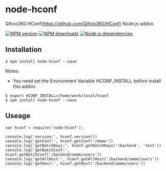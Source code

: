 # node-hconf
Qihoo360 HConf(https://github.com/Qihoo360/HConf) Node.js addon.

[![NPM version][npm-image]][npm-url]
[![NPM downloads][downloads-image]][npm-url]
[![Node.js dependencies][david-image]][david-url]

## Installation

```
$ npm install node-hconf --save
```

Notes:

* You need set the Environment Variable HCONF_INSTALL before install this addon.

```
$ export HCONF_INSTALL=/home/work/local/hconf
$ npm install node-hconf --save
```

## Useage

```
var hconf = require('node-hconf');

console.log('version:', hconf.version())
console.log('getConf:', hconf.getConf('/demo'))
console.log('getBatchKeys:', hconf.getBatchKeys('/backend', 'test'))
console.log('getBatchConf:', hconf.getBatchConf('/backend/umem/users'))
console.log('getAllHost:', hconf.getAllHost('/backend/umem/users'))
console.log('getHost:', hconf.getHost('/backend/umem/users'))

```


[npm-image]: https://img.shields.io/npm/v/node-hconf.svg?style=flat-square
[npm-url]: https://npmjs.org/package/node-hconf
[downloads-image]: https://img.shields.io/npm/dm/node-hconf.svg?style=flat-square
[david-image]: https://img.shields.io/david/bluedapp/node-hconf.svg?style=flat-square
[david-url]: https://david-dm.org/bluedapp/node-hconf

